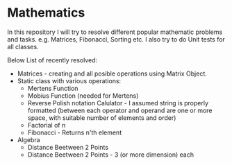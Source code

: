 # Mathematics

In this repository I will try to resolve different popular mathematic problems and tasks.
e.g. Matrices, Fibonacci, Sorting etc. I also try to do Unit tests for all classes.

Below List of recently resolved:

* Matrices - creating and all posible operations using Matrix Object.
* Static class with various operations:
	* Mertens Function
	* Mobius Function (needed for Mertens)
	* Reverse Polish notation Calulator - I assumed string is properly formatted (between each operator and operand are one or more space, with suitable number of elements and order)
    * Factorial of n
    * Fibonacci - Returns n'th element
* Algebra
    * Distance Beetween 2 Points
    * Distance Beetween 2 Points - 3 (or more dimension) each
